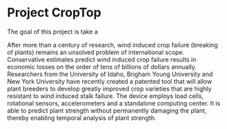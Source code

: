 # Project CropTop

The goal of this project is take a 

After more than a century of research, wind induced crop failure (breaking of plants) remains an unsolved problem of international scope. Conservative estimates predict wind induced crop failure results in economic losses on the order of tens of billions of dollars annually. Researchers from the University of Idaho, Brigham Young University and New York University have recently created a patented tool that will allow plant breeders to develop greatly improved crop varieties that are highly resistant to wind induced stalk failure. The device employs load cells, rotational sensors, accelerometers and a standalone computing center. It is able to predict plant strength without permanently damaging the plant, thereby enabling temporal analysis of plant strength.








